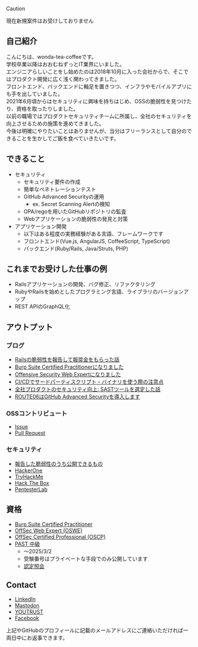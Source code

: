 > [!Caution]
> 現在新規案件はお受けしておりません

## 自己紹介

こんにちは、wonda-tea-coffeeです。  
学校卒業以降はおおむねずっとIT業界にいました。  
エンジニアらしいことをし始めたのは2018年10月に入った会社からで、そこではプロダクト開発に広く浅く関わってきました。  
フロントエンド、バックエンドに軸足を置きつつ、インフラやモバイルアプリにも手を出していました。  
2021年6月頃からはセキュリティに興味を持ちはじめ、OSSの脆弱性を見つけたり、資格を取ったりしました。  
以前の職場ではプロダクトセキュリティチームに所属し、全社のセキュリティを向上させるための施策を進めてきました。  
今後は明確にやりたいことはありませんが、当分はフリーランスとして自分のできることを生かしてご飯を食べていきたいです。

<!--
## お仕事募集中です

- フルリモート
- 業務委託
  - 正社員で働く予定は当面ありません
- 週16時間程度
- 土日勤務ができること
- プロダクト開発、技術的負債の解消、プロダクトセキュリティなど、何でもする所存です
-->

## できること

- セキュリティ
  - セキュリティ要件の作成
  - 簡単なペネトレーションテスト
  - GitHub Advanced Securityの運用
    - ex. Secret Scanning Alertの検知
  - OPA/regoを用いたGitHubリポジトリの監査
  - Webアプリケーションの脆弱性の発見と対策
- アプリケーション開発
  - 以下はある程度の実務経験がある言語、フレームワークです
  - フロントエンド(Vue.js, AngularJS, CoffeeScript, TypeScript)
  - バックエンド(Ruby/Rails, Java/Struts, PHP)

## これまでお受けした仕事の例

- Railsアプリケーションの開発、バグ修正、リファクタリング
- RubyやRailsを始めとしたプログラミング言語、ライブラリのバージョンアップ
- REST APIのGraphQL化

## アウトプット

### ブログ

- [Railsの脆弱性を報告して報奨金をもらった話](https://engineer.crowdworks.jp/entry/2021/07/09/120154)
- [Burp Suite Certified Practitionerになりました](https://tech.andpad.co.jp/entry/2022/09/15/100000)
- [Offensive Security Web Expertになりました](https://tech.andpad.co.jp/entry/2022/11/18/100000)
- [CI/CDでサードパーティスクリプト・バイナリを使う際の注意点](https://tech.route06.co.jp/entry/2023/08/23/082500)
- [全社プロダクトのセキュリティ向上: SASTツールを選定した話](https://tech.route06.co.jp/entry/2023/08/28/095744)
- [ROUTE06はGitHub Advanced Securityを導入します](https://tech.route06.co.jp/entry/2023/09/06/095936)

### OSSコントリビュート

- [Issue](https://github.com/issues?page=1&q=is%3Apr+author%3Awonda-tea-coffee)
- [Pull Request](https://github.com/pulls?page=1&q=is%3Apr+author%3Awonda-tea-coffee)

### セキュリティ

- [報告した脆弱性のうち公開できるもの](https://gist.github.com/wonda-tea-coffee/11581b0fbb5378b030861665bb22d432)
- [HackerOne](https://hackerone.com/wonda_tea_coffee?type=user)
- [TryHackMe](https://tryhackme.com/p/peatpadded15)
- [Hack The Box](https://app.hackthebox.com/profile/1198809)
- [PentesterLab](https://pentesterlab.com/profile/wonda_tea_coffee)

## 資格

- [Burp Suite Certified Practitioner](https://portswigger.net/web-security/e/c/acd37ec7ba7033b8)
- [OffSec Web Expert (OSWE)](https://www.credential.net/58db756e-f85b-4b65-9eb4-6f7f1b97c013#gs.2yh4s7)
- [OffSec Certified Professional (OSCP)](https://www.credential.net/8ed647ad-ff5f-4e47-95d7-73a047f17de2)
- [PAST 中級](https://past.atcoder.jp/)
  - ～2025/3/2
  - 受験番号はプライベートな手段でのみ公開しています
  - [認定照会](https://past.atcoder.jp/verify_certificate)

## Contact

- [LinkedIn](https://www.linkedin.com/feed/)
- [Mastodon](https://mstdn.love/@wonda_tea_coffee)
- [YOUTRUST](https://youtrust.jp/users/21ebd227a1ccdf64eb1615466e5fd7a8)
- [Facebook](https://www.facebook.com/p/%E7%9F%B3%E5%B7%9D%E5%8A%9B%E5%A4%AA-61554873706861/)

上記やGitHubのプロフィールに記載のメールアドレスにご連絡いただければ一両日中にお返事できます。
